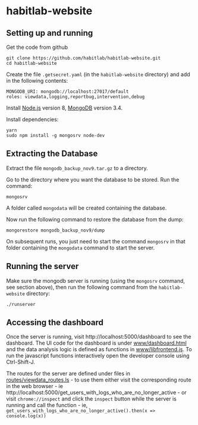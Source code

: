 # habitlab-website

## Setting up and running

Get the code from github

```
git clone https://github.com/habitlab/habitlab-website.git
cd habitlab-website
```

Create the file `.getsecret.yaml` (in the `habitlab-website` directory) and add in the following contents:

```
MONGODB_URI: mongodb://localhost:27017/default
roles: viewdata,logging,reportbug,intervention,debug
```

Install [Node.js](https://nodejs.org/en/) version 8, [MongoDB](https://docs.mongodb.com/manual/administration/install-community/) version 3.4.

Install dependencies:

```
yarn
sudo npm install -g mongosrv node-dev
```


## Extracting the Database

Extract the file `mongodb_backup_nov9.tar.gz` to a directory.

Go to the directory where you want the database to be stored. Run the command:

```
mongosrv
```

A folder called `mongodata` will be created containing the database.

Now run the following command to restore the database from the dump:

```
mongorestore mongodb_backup_nov9/dump
```

On subsequent runs, you just need to start the command `mongosrv` in that folder containing the `mongodata` command to start the server.

## Running the server

Make sure the mongodb server is running (using the `mongosrv` command, see section above), then run the following command from the `habitlab-website` directory:

```
./runserver
```

## Accessing the dashboard

Once the server is running, visit http://localhost:5000/dashboard to see the dashboard. The UI code for the dashboard is under [www/dashboard.html](https://github.com/habitlab/habitlab-website/blob/master/www/dashboard.html) and the data analysis logic is defined as functions in [www/libfrontend.js](https://github.com/habitlab/habitlab-website/blob/master/www/libfrontend.js). To run the javascript functions interactively open the developer console using Ctrl-Shift-J.

The routes for the server are defined under files in [routes/viewdata_routes.ls](https://github.com/habitlab/habitlab-website/blob/master/routes/viewdata_routes.ls) - to use them either visit the corresponding route in the web browser - ie http://localhost:5000/get_users_with_logs_who_are_no_longer_active  - or visit `chrome://inspect` and click the `inspect` button while the server is running and call the function - ie, `get_users_with_logs_who_are_no_longer_active().then(x => console.log(x))`
